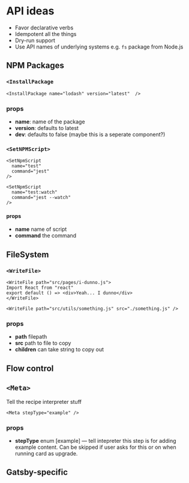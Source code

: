 # API ideas

* Favor declarative verbs
* Idempotent all the things
* Dry-run support
* Use API names of underlying systems e.g. `fs` package from Node.js

## NPM Packages

### `<InstallPackage`

`<InstallPackage name="lodash" version="latest"  />`

### props
* **name**: name of the package
* **version**: defaults to latest
* **dev**: defaults to false (maybe this is a seperate component?)

### `<SetNPMScript>`

```
<SetNpmScript
  name="test"
  command="jest"
/>

<SetNpmScript
  name="test:watch"
  command="jest --watch"
/>
```

#### props
* **name** name of script
* **command** the command

## FileSystem

### `<WriteFile>`

```
<WriteFile path="src/pages/i-dunno.js">
Import React from "react"
export default () => <div>Yeah... I dunno</div>
</WriteFile>
```

```
<WriteFile path="src/utils/something.js" src="./something.js" />
```

### props
* **path** filepath
* **src** path to file to copy
* **children** can take string to copy out


## Flow control

## `<Meta>`

Tell the recipe interpreter stuff

`<Meta stepType="example" />`

### props
* **stepType** enum [example] — tell intepreter this step is for adding example content. Can be skipped if user asks for this or on when running card as upgrade.


## Gatsby-specific
